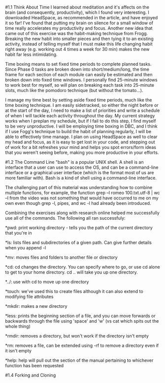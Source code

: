 #1.1 Think About Time
I learned about meditation and it's affects on the brain (and consequently, productivity), which I found very interesting. I downloaded HeadSpace, as recommended in the article, and have enjoyed it so far! I've found that putting my brain on silence for a small window of time really accelerates my productivity and focus. Another new idea that came out of this exercise was the habit-making technique from Frogg. Breaking the new habit into smaller pieces and then tying it to an existing activity, instead of telling myself that I must make this life changing habit right away (e.g. working out 4 times a week for 30 min) makes the new habit far less intimidating.

Time boxing means to set fixed time periods to complete planned tasks. Since Phase 0 tasks are broken down into short/medium/long, the time frame for each section of each module can easily be estimated and then broken down into fixed time windows. I personally find 25-minute windows to work best for myself, so will plan on breaking each task into 25-minute slots, much like the pomodoro technique (but without the tomato...).

I manage my time best by setting aside fixed time periods, much like the time boxing technique. I am easily sidetracked, so either the night before or at the start of the day, I need to make a list of priorities and write a schedule of when I will tackle each activity throughout the day. My current strategy works when I preplan my schedule, but if I fail to do this step, I find myself to be very unproductive. I will be employing time boxing in DBC, and I think if I use Fogg's technique to build the habit of planning regularly, I will be able to effectively time manage. I plan on using HeadSpace as well to clear my head and focus, as it is easy to get lost in your code, and stepping out of work for a bit refreshes your mind and helps you spot errors/form ideas that you weren't seeing before, making you more productive in your efforts.

#1.2 The Command Line
"bash" is a popular UNIX shell. A shell is an interface that a user can use to access the OS, and can be a command-line interface or a graphical user interface (which is the format most of us are more familiar with). Bash is a kind of shell using a command-line interface.

The challenging part of this material was understanding how to combine multiple functions, for example, the function grep –l romeo 100.txt.utf-8 | wc –l from the video was not something that would have occurred to me on my own even though grep -l, pipes, and wc -l had already been introduced.

Combining the exercises along with research online helped me successfully use all of the commands. The following all ran successfuly:

*pwd: print working directory - tells you the path of the current directory that you're in

*ls: lists files and subdirectories of a given path. Can give further details when you append -l

*mv: moves files and folders to another file or directory

*cd: cd changes the directory. You can specify where to go, or use cd alone to get to your home directory. cd .. will take you up one directory.

*../: use with cd to move up one directory

*touch: we've used this to create files although it can also extend to modifying file attributes

*mkdir: makes a new directory

*less: prints the beginning section of a file, and you can move forwards or backwards through the file using 'space' and 'w' (vs cat which spits out the whole thing)

*rmdir: removes a directory, but won't work if the directory isn't empty

*rm: removes a file, can be extended using -rf to remove a directory even if it isn't empty

*help: help will pull out the section of the manual pertaining to whichever function has been requested

#1.4 Forking and Cloning
